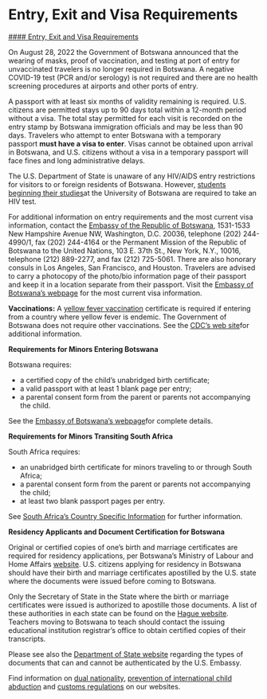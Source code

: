 # Entry, Exit and Visa Requirements

[#### Entry, Exit and Visa Requirements](javascript:void(0); "Entry, Exit and Visa Requirements")

On August 28, 2022 the Government of Botswana announced that the wearing of masks, proof of vaccination, and testing at port of entry for unvaccinated travelers is no longer required in Botswana. A negative COVID-19 test (PCR and/or serology) is not required and there are no health screening procedures at airports and other ports of entry.

A passport with at least six months of validity remaining is required. U.S. citizens are permitted stays up to 90 days total within a 12-month period without a visa. The total stay permitted for each visit is recorded on the entry stamp by Botswana immigration officials and may be less than 90 days. Travelers who attempt to enter Botswana with a temporary passport **must have a visa to enter**. Visas cannot be obtained upon arrival in Botswana, and U.S. citizens without a visa in a temporary passport will face fines and long administrative delays.

The U.S. Department of State is unaware of any HIV/AIDS entry restrictions for visitors to or foreign residents of Botswana. However, [students beginning their studies](https://www.hivtravel.org/Default.aspx?PageId=143&CountryId=32)at the University of Botswana are required to take an HIV test.

For additional information on entry requirements and the most current visa information, contact the [Embassy of the Republic of Botswana](http://www.botswanaembassy.org/), 1531-1533 New Hampshire Avenue NW, Washington, D.C. 20036, telephone (202) 244-4990/1, fax (202) 244-4164 or the Permanent Mission of the Republic of Botswana to the United Nations, 103 E. 37th St., New York, N.Y., 10016, telephone (212) 889-2277, and fax (212) 725-5061. There are also honorary consuls in Los Angeles, San Francisco, and Houston. Travelers are advised to carry a photocopy of the photo/bio information page of their passport and keep it in a location separate from their passport. Visit the [Embassy of Botswana’s webpage](http://www.botswanaembassy.org/) for the most current visa information.

**Vaccinations:** A [yellow fever vaccination](https://www.botswanatourism.co.bw/travel-info/entry-formalities) certificate is required if entering from a country where yellow fever is endemic. The Government of Botswana does not require other vaccinations. See the [CDC’s web site](https://wwwnc.cdc.gov/travel/destinations/traveler/none/botswana?s_cid=ncezid-dgmq-travel-single-001)for additional information.

**Requirements for Minors Entering Botswana**

Botswana requires:

* a certified copy of the child’s unabridged birth certificate;
* a valid passport with at least 1 blank page per entry;
* a parental consent form from the parent or parents not accompanying the child.

See the [Embassy of Botswana’s webpage](http://www.botswanaembassy.org/)for complete details.

**Requirements for Minors Transiting South Africa**

South Africa requires:

* an unabridged birth certificate for minors traveling to or through South Africa;
* a parental consent form from the parent or parents not accompanying the child;
* at least two blank passport pages per entry.

See [South Africa’s Country Specific Information](https://travel.state.gov/content/travel/en/international-travel/International-Travel-Country-Information-Pages/SouthAfrica.html) for further information.

**Residency Applicants and Document Certification for Botswana**

Original or certified copies of one’s birth and marriage certificates are required for residency applications, per Botswana’s Ministry of Labour and Home Affairs [website](https://www.govpage.co.za/botswana-labour--home-affairs.html). U.S. citizens applying for residency in Botswana should have their birth and marriage certificates apostilled by the U.S. state where the documents were issued before coming to Botswana.

Only the Secretary of State in the State where the birth or marriage certificates were issued is authorized to apostille those documents. A list of these authorities in each state can be found on the [Hague website](https://www.hcch.net/en/states/authorities/details3/?aid=353). Teachers moving to Botswana to teach should contact the issuing educational institution registrar’s office to obtain certified copies of their transcripts.

Please see also the [Department of State website](https://travel.state.gov/content/travel/en/legal/travel-legal-considerations/internl-judicial-asst/authentications-and-apostilles/apostille-requirements.html) regarding the types of documents that can and cannot be authenticated by the U.S. Embassy.

Find information on [dual nationality](https://travel.state.gov/content/travel/en/international-travel/before-you-go/travelers-with-special-considerations/Dual-Nationality-Travelers.html), [prevention of international child abduction](https://travel.state.gov/content/childabduction/en/preventing.html) and [customs regulations](https://travel.state.gov/content/passports/en/go/customs.html) on our websites.